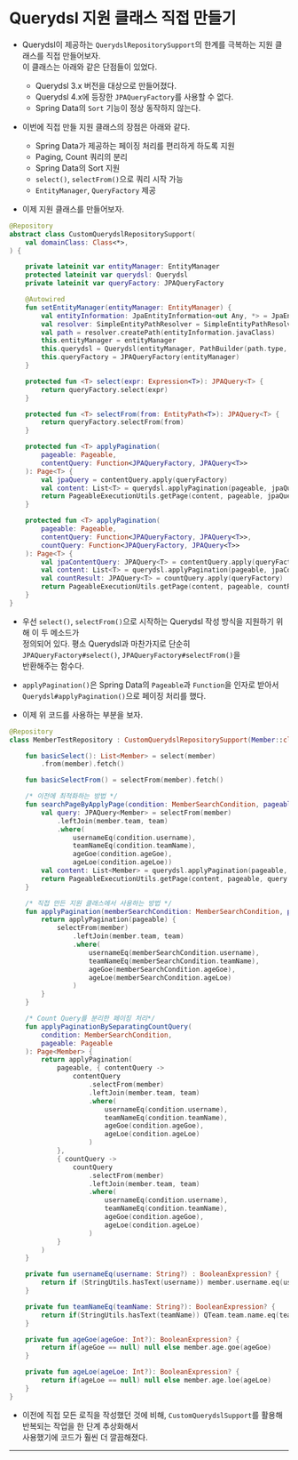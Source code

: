 # Querydsl 지원 클래스 직접 만들기

- Querydsl이 제공하는 `QuerydslRepositorySupport`의 한계를 극복하는 지원 클래스를 직접 만들어보자.  
  이 클래스는 아래와 같은 단점들이 있었다.

  - Querydsl 3.x 버전을 대상으로 만들어졌다.
  - Querydsl 4.x에 등장한 `JPAQueryFactory`를 사용할 수 없다.
  - Spring Data의 `Sort` 기능이 정상 동작하지 않는다.

- 이번에 직접 만들 지원 클래스의 장점은 아래와 같다.

  - Spring Data가 제공하는 페이징 처리를 편리하게 하도록 지원
  - Paging, Count 쿼리의 분리
  - Spring Data의 Sort 지원
  - `select()`, `selectFrom()`으로 쿼리 시작 가능
  - `EntityManager`, `QueryFactory` 제공

- 이제 지원 클래스를 만들어보자.

```kt
@Repository
abstract class CustomQuerydslRepositorySupport(
    val domainClass: Class<*>,
) {

    private lateinit var entityManager: EntityManager
    protected lateinit var querydsl: Querydsl
    private lateinit var queryFactory: JPAQueryFactory

    @Autowired
    fun setEntityManager(entityManager: EntityManager) {
        val entityInformation: JpaEntityInformation<out Any, *> = JpaEntityInformationSupport.getEntityInformation(domainClass, entityManager)
        val resolver: SimpleEntityPathResolver = SimpleEntityPathResolver.INSTANCE
        val path = resolver.createPath(entityInformation.javaClass)
        this.entityManager = entityManager
        this.querydsl = Querydsl(entityManager, PathBuilder(path.type, path.metadata))
        this.queryFactory = JPAQueryFactory(entityManager)
    }

    protected fun <T> select(expr: Expression<T>): JPAQuery<T> {
        return queryFactory.select(expr)
    }

    protected fun <T> selectFrom(from: EntityPath<T>): JPAQuery<T> {
        return queryFactory.selectFrom(from)
    }

    protected fun <T> applyPagination(
        pageable: Pageable,
        contentQuery: Function<JPAQueryFactory, JPAQuery<T>>
    ): Page<T> {
        val jpaQuery = contentQuery.apply(queryFactory)
        val content: List<T> = querydsl.applyPagination(pageable, jpaQuery).fetch()
        return PageableExecutionUtils.getPage(content, pageable, jpaQuery::fetchCount)
    }

    protected fun <T> applyPagination(
        pageable: Pageable,
        contentQuery: Function<JPAQueryFactory, JPAQuery<T>>,
        countQuery: Function<JPAQueryFactory, JPAQuery<T>>
    ): Page<T> {
        val jpaContentQuery: JPAQuery<T> = contentQuery.apply(queryFactory)
        val content: List<T> = querydsl.applyPagination(pageable, jpaContentQuery).fetch()
        val countResult: JPAQuery<T> = countQuery.apply(queryFactory)
        return PageableExecutionUtils.getPage(content, pageable, countResult::fetchCount)
    }
}
```

- 우선 `select()`, `selectFrom()`으로 시작하는 Querydsl 작성 방식을 지원하기 위해 이 두 메소드가  
  정의되어 있다. 평소 Querydsl과 마찬가지로 단순히 `JPAQueryFactory#select()`, `JPAQueryFactory#selectFrom()`을  
  반환해주는 함수다.

- `applyPagination()`은 Spring Data의 `Pageable`과 `Function`을 인자로 받아서  
  `Querydsl#applyPagination()`으로 페이징 처리를 했다.

- 이제 위 코드를 사용하는 부분을 보자.

```kt
@Repository
class MemberTestRepository : CustomQuerydslRepositorySupport(Member::class.java) {

    fun basicSelect(): List<Member> = select(member)
        .from(member).fetch()

    fun basicSelectFrom() = selectFrom(member).fetch()

    /* 이전에 최적화하는 방법 */
    fun searchPageByApplyPage(condition: MemberSearchCondition, pageable: Pageable): Page<Member> {
        val query: JPAQuery<Member> = selectFrom(member)
            .leftJoin(member.team, team)
            .where(
                usernameEq(condition.username),
                teamNameEq(condition.teamName),
                ageGoe(condition.ageGoe),
                ageLoe(condition.ageLoe))
        val content: List<Member> = querydsl.applyPagination(pageable, query).fetch()
        return PageableExecutionUtils.getPage(content, pageable, query::fetchCount)
    }

    /* 직접 만든 지원 클래스에서 사용하는 방법 */
    fun applyPagination(memberSearchCondition: MemberSearchCondition, pageable: Pageable): Page<Member> {
        return applyPagination(pageable) {
            selectFrom(member)
                .leftJoin(member.team, team)
                .where(
                    usernameEq(memberSearchCondition.username),
                    teamNameEq(memberSearchCondition.teamName),
                    ageGoe(memberSearchCondition.ageGoe),
                    ageLoe(memberSearchCondition.ageLoe)
                )
        }
    }

    /* Count Query를 분리한 페이징 처리*/
    fun applyPaginationBySeparatingCountQuery(
        condition: MemberSearchCondition,
        pageable: Pageable
    ): Page<Member> {
        return applyPagination(
            pageable, { contentQuery ->
                contentQuery
                    .selectFrom(member)
                    .leftJoin(member.team, team)
                    .where(
                        usernameEq(condition.username),
                        teamNameEq(condition.teamName),
                        ageGoe(condition.ageGoe),
                        ageLoe(condition.ageLoe)
                    )
            },
            { countQuery ->
                countQuery
                    .selectFrom(member)
                    .leftJoin(member.team, team)
                    .where(
                        usernameEq(condition.username),
                        teamNameEq(condition.teamName),
                        ageGoe(condition.ageGoe),
                        ageLoe(condition.ageLoe)
                    )
            }
        )
    }

    private fun usernameEq(username: String?) : BooleanExpression? {
        return if (StringUtils.hasText(username)) member.username.eq(username) else null
    }

    private fun teamNameEq(teamName: String?): BooleanExpression? {
        return if(StringUtils.hasText(teamName)) QTeam.team.name.eq(teamName) else null
    }

    private fun ageGoe(ageGoe: Int?): BooleanExpression? {
        return if(ageGoe == null) null else member.age.goe(ageGoe)
    }

    private fun ageLoe(ageLoe: Int?): BooleanExpression? {
        return if(ageLoe == null) null else member.age.loe(ageLoe)
    }
}
```

- 이전에 직접 모든 로직을 작성했던 것에 비해, `CustomQuerydslSupport`를 활용해 반복되는 작업을 한 단계 추상화해서  
  사용했기에 코드가 훨씬 더 깔끔해졌다.

<hr/>

